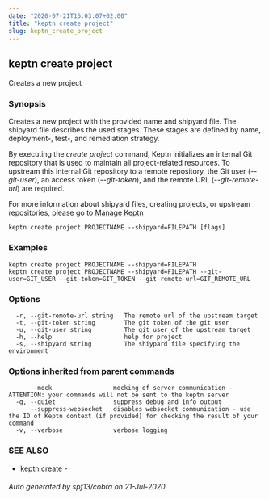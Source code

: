 ```yaml
---
date: "2020-07-21T16:03:07+02:00"
title: "keptn create project"
slug: keptn_create_project
---
```

## keptn create project

Creates a new project

### Synopsis

Creates a new project with the provided name and shipyard file. 
The shipyard file describes the used stages. These stages are defined by name, 
deployment-, test-, and remediation strategy.

By executing the *create project* command, Keptn initializes an internal Git repository that is used to maintain all project-related resources. 
To upstream this internal Git repository to a remote repository, the Git user (*--git-user*), an access token (*--git-token*), and the remote URL (*--git-remote-url*) are required.

For more information about shipyard files, creating projects, or upstream repositories, please go to [Manage Keptn](https://keptn.sh/docs/0.7.x/manage/)


```
keptn create project PROJECTNAME --shipyard=FILEPATH [flags]
```

### Examples

```
keptn create project PROJECTNAME --shipyard=FILEPATH
keptn create project PROJECTNAME --shipyard=FILEPATH --git-user=GIT_USER --git-token=GIT_TOKEN --git-remote-url=GIT_REMOTE_URL
```

### Options

```
  -r, --git-remote-url string   The remote url of the upstream target
  -t, --git-token string        The git token of the git user
  -u, --git-user string         The git user of the upstream target
  -h, --help                    help for project
  -s, --shipyard string         The shiypard file specifying the environment
```

### Options inherited from parent commands

```
      --mock                 mocking of server communication - ATTENTION: your commands will not be sent to the keptn server
  -q, --quiet                suppress debug and info output
      --suppress-websocket   disables websocket communication - use the ID of Keptn context (if provided) for checking the result of your command
  -v, --verbose              verbose logging
```

### SEE ALSO

* [keptn create](../keptn_create/)	 - 

###### Auto generated by spf13/cobra on 21-Jul-2020
